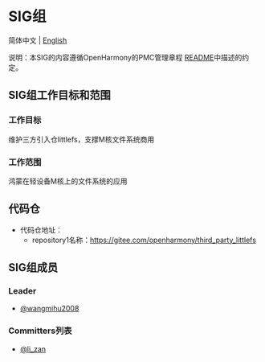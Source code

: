  # SIG组
 简体中文 | [English](./sig_fs.md)

说明：本SIG的内容遵循OpenHarmony的PMC管理章程 [README](/zh/pmc.md)中描述的约定。

## SIG组工作目标和范围

### 工作目标
维护三方引入仓littlefs，支撑M核文件系统商用
### 工作范围
鸿蒙在轻设备M核上的文件系统的应用
## 代码仓
- 代码仓地址：
  - repository1名称：https://gitee.com/openharmony/third_party_littlefs

## SIG组成员

### Leader
- [@wangmihu2008](https://gitee.com/wangmihu2008)

### Committers列表
- [@li_zan](https://gitee.com/li_zan)
